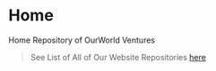 # Home
Home Repository of OurWorld Ventures


> See List of All of Our Website Repositories [here](https://docs.google.com/spreadsheets/d/1RsCcmXt2ds4wWK-Tdp6KokyoGl-dEW96W84O89eiE4U/edit?usp=sharing)

